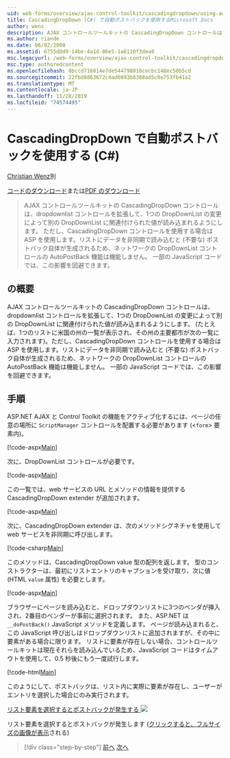 ```yaml
---
uid: web-forms/overview/ajax-control-toolkit/cascadingdropdown/using-auto-postback-with-cascadingdropdown-cs
title: CascadingDropDown (C#) で自動ポストバックを使用するMicrosoft Docs
author: wenz
description: AJAX コントロールツールキットの CascadingDropDown コントロールは、dropdownlist コントロールを拡張して、1つの DropDownList の変更によって anoth に関連付けられた値が読み込まれるようにします。
ms.author: riande
ms.date: 06/02/2008
ms.assetid: 6755d8d9-14be-4a1d-86e5-1a6110f3dea8
msc.legacyurl: /web-forms/overview/ajax-control-toolkit/cascadingdropdown/using-auto-postback-with-cascadingdropdown-cs
msc.type: authoredcontent
ms.openlocfilehash: 8bccd716814e7de544798010cecbc148ec50b5cd
ms.sourcegitcommit: 22fbd8863672c4ad6693b8388ad5c8e753fb41a2
ms.translationtype: MT
ms.contentlocale: ja-JP
ms.lasthandoff: 11/28/2019
ms.locfileid: "74574495"
---
```

# <a name="using-auto-postback-with-cascadingdropdown-c"></a>CascadingDropDown で自動ポストバックを使用する (C#)

[Christian Wenz](https://github.com/wenz)別

[コードのダウンロード](https://download.microsoft.com/download/9/0/7/907760b1-2c60-4f81-aeb6-ca416a573b0d/cascadingdropdown3.cs.zip)または[PDF のダウンロード](https://download.microsoft.com/download/2/d/c/2dc10e34-6983-41d4-9c08-f78f5387d32b/cascadingdropdown3CS.pdf)

> AJAX コントロールツールキットの CascadingDropDown コントロールは、dropdownlist コントロールを拡張して、1つの DropDownList の変更によって別の DropDownList に関連付けられた値が読み込まれるようにします。 ただし、CascadingDropDown コントロールを使用する場合は ASP を使用します。リストにデータを非同期で読み込むと (不要な) ポストバック自体が生成されるため、ネットワークの DropDownList コントロールの AutoPostBack 機能は機能しません。 一部の JavaScript コードでは、この影響を回避できます。

## <a name="overview"></a>の概要

AJAX コントロールツールキットの CascadingDropDown コントロールは、dropdownlist コントロールを拡張して、1つの DropDownList の変更によって別の DropDownList に関連付けられた値が読み込まれるようにします。 (たとえば、1つのリストに米国の州の一覧が表示され、その州の主要都市が次の一覧に入力されます)。ただし、CascadingDropDown コントロールを使用する場合は ASP を使用します。リストにデータを非同期で読み込むと (不要な) ポストバック自体が生成されるため、ネットワークの DropDownList コントロールの AutoPostBack 機能は機能しません。 一部の JavaScript コードでは、この影響を回避できます。

## <a name="steps"></a>手順

ASP.NET AJAX と Control Toolkit の機能をアクティブ化するには、ページの任意の場所に `ScriptManager` コントロールを配置する必要があります (&lt;`form`&gt; 要素内)。

[!code-aspx[Main](using-auto-postback-with-cascadingdropdown-cs/samples/sample1.aspx)]

次に、DropDownList コントロールが必要です。

[!code-aspx[Main](using-auto-postback-with-cascadingdropdown-cs/samples/sample2.aspx)]

この一覧では、web サービスの URL とメソッドの情報を提供する CascadingDropDown extender が追加されます。

[!code-aspx[Main](using-auto-postback-with-cascadingdropdown-cs/samples/sample3.aspx)]

次に、CascadingDropDown extender は、次のメソッドシグネチャを使用して web サービスを非同期に呼び出します。

[!code-csharp[Main](using-auto-postback-with-cascadingdropdown-cs/samples/sample4.cs)]

このメソッドは、CascadingDropDown value 型の配列を返します。 型のコンストラクターは、最初にリストエントリのキャプションを受け取り、次に値 (HTML `value` 属性) を必要とします。

[!code-aspx[Main](using-auto-postback-with-cascadingdropdown-cs/samples/sample5.aspx)]

ブラウザーにページを読み込むと、ドロップダウンリストに3つのベンダが挿入され、2番目のベンダーが事前に選択されます。 また、ASP.NET は `__doPostBack()` JavaScript メソッドを定義します。 ページが読み込まれると、この JavaScript 呼び出しはドロップダウンリストに追加されますが、その中に要素がある場合に限ります。 リストに要素が存在しない場合、コントロールツールキットは現在それらを読み込んでいるため、JavaScript コードはタイムアウトを使用して、0.5 秒後にもう一度試行します。

[!code-html[Main](using-auto-postback-with-cascadingdropdown-cs/samples/sample6.html)]

このようにして、ポストバックは、リスト内に実際に要素が存在し、ユーザーがエントリを選択した場合にのみ実行されます。

[リスト要素を選択するとポストバックが発生する ![](using-auto-postback-with-cascadingdropdown-cs/_static/image2.png)](using-auto-postback-with-cascadingdropdown-cs/_static/image1.png)

リスト要素を選択するとポストバックが発生します ([クリックすると、フルサイズの画像が表示](using-auto-postback-with-cascadingdropdown-cs/_static/image3.png)される)

> [!div class="step-by-step"]
> [前へ](presetting-list-entries-with-cascadingdropdown-cs.md)
> [次へ](filling-a-list-using-cascadingdropdown-vb.md)
